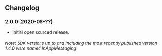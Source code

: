 ## Changelog

### 2.0.0 (2020-06-??)
- Initial open sourced release.
###### Note: SDK versions up to and including the most recently published version 1.4.0 were named InAppMessaging
